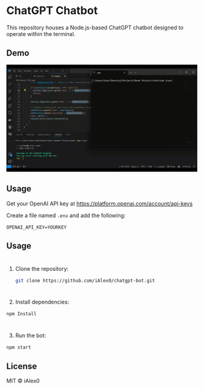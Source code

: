 # ChatGPT Chatbot

This repository houses a Node.js-based ChatGPT chatbot designed to operate within the terminal.

## Demo
<img src="demo/giphy.gif" width="500"/>

## Usage

Get your OpenAI API key at https://platform.openai.com/account/api-keys

Create a file named `.env` and add the following:

```
OPENAI_API_KEY=YOURKEY
```

## Usage

#
1. Clone the repository:

   ```bash
   git clone https://github.com/iAlex0/chatgpt-bot.git

#
2. Install dependencies:

```bash
npm Install
```

#
3. Run the bot:

```bash
npm start
```

## License
MIT © iAlex0